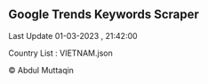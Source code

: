 

## Google Trends Keywords Scraper 
 
Last Update 01-03-2023 , 21:42:00

Country List :
VIETNAM.json



© Abdul Muttaqin 
